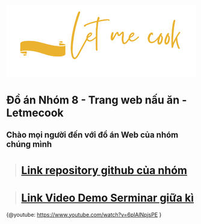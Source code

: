 # ![](./src/image/Letmecook.png)

# Đồ án Nhóm 8 - Trang web nấu ăn - Letmecook

## Chào mọi người đến với đồ án Web của nhóm chúng mình

># [Link repository github của nhóm][Link_Github]

># [Link Video Demo Serminar giữa kì][Link_Video]

{@youtube: https://www.youtube.com/watch?v=6plAlNpjsPE }

[Link_Video]: https://www.youtube.com/watch?v=6plAlNpjsPE
[Link_Github]: https://github.com/Let-Me-Cook-Group-8/LET-ME-COOK